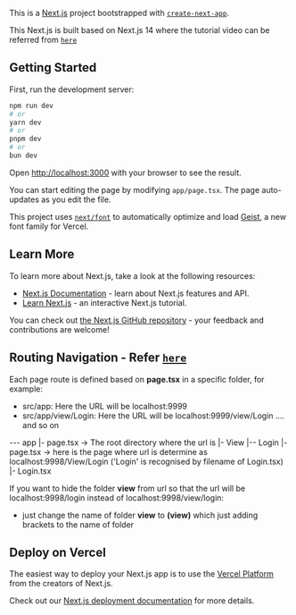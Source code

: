 This is a [Next.js](https://nextjs.org) project bootstrapped with [`create-next-app`](https://nextjs.org/docs/app/api-reference/cli/create-next-app).

This Next.js is built based on Next.js 14 where the tutorial video can be referred from [`here`](https://www.youtube.com/playlist?list=PLC3y8-rFHvwjOKd6gdf4QtV1uYNiQnruI)

## Getting Started

First, run the development server:

```bash
npm run dev
# or
yarn dev
# or
pnpm dev
# or
bun dev
```

Open [http://localhost:3000](http://localhost:3000) with your browser to see the result.

You can start editing the page by modifying `app/page.tsx`. The page auto-updates as you edit the file.

This project uses [`next/font`](https://nextjs.org/docs/app/building-your-application/optimizing/fonts) to automatically optimize and load [Geist](https://vercel.com/font), a new font family for Vercel.

## Learn More

To learn more about Next.js, take a look at the following resources:

- [Next.js Documentation](https://nextjs.org/docs) - learn about Next.js features and API.
- [Learn Next.js](https://nextjs.org/learn) - an interactive Next.js tutorial.

You can check out [the Next.js GitHub repository](https://github.com/vercel/next.js) - your feedback and contributions are welcome!


## Routing Navigation - Refer [`here`](https://www.youtube.com/watch?v=Tpo5wBuk3po&list=PLC3y8-rFHvwjOKd6gdf4QtV1uYNiQnruI&index=13&t=29s&pp=iAQB)

Each page route is defined based on **page.tsx** in a specific folder, for example:
- src/app: Here the URL will be localhost:9999
- src/app/view/Login: Here the URL will be localhost:9999/view/Login
.... and so on

--- app
    |- page.tsx -> The root directory where the url is 
    |- View 
       |-- Login
          |- page.tsx -> here is the page where url is determine as localhost:9998/View/Login ('Login' is recognised by filename of Login.tsx)
          |- Login.tsx


If you want to hide the folder **view** from url so that the url will be localhost:9998/login instead of localhost:9998/view/login:

- just change the name of folder **view** to **(view)** which just adding brackets to the name of folder

## Deploy on Vercel

The easiest way to deploy your Next.js app is to use the [Vercel Platform](https://vercel.com/new?utm_medium=default-template&filter=next.js&utm_source=create-next-app&utm_campaign=create-next-app-readme) from the creators of Next.js.

Check out our [Next.js deployment documentation](https://nextjs.org/docs/app/building-your-application/deploying) for more details.

